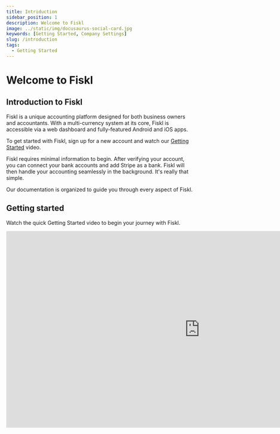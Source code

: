 ```yaml
---
title: Intriduction
sidebar_position: 1
description: Welcome to Fiskl
image: ../static/img/docusaurus-social-card.jpg
keywords: [Getting Started, Company Settings]
slug: /introduction
tags:
  - Getting Started
---
```


# Welcome to Fiskl

## Introduction to Fiskl

Fiskl is a unique accounting platform designed for both business owners and accountants. With a multi-currency system at its core, Fiskl is accessible via a web dashboard and fully-featured Android and iOS apps.

To get started with Fiskl, sign up for a new account and watch our [Getting Started](#getting-started) video.

Fiskl requires minimal information to begin. After verifying your account, you can connect your bank accounts and add Stripe as a bank. Fiskl will then handle your accounting seamlessly in the background. It's really that simple.

Our documentation is organized to guide you through every aspect of Fiskl.

## Getting started

Watch the quick Getting Started video to begin your journey with Fiskl.

<iframe width="1033" height="526" src="https://www.youtube.com/embed/GWr8lyWvo7w" title="Getting Started with Fiskl Accounting and Invoicing" frameborder="0" allow="accelerometer; autoplay; clipboard-write; encrypted-media; gyroscope; picture-in-picture; web-share" referrerpolicy="strict-origin-when-cross-origin" allowfullscreen></iframe>


